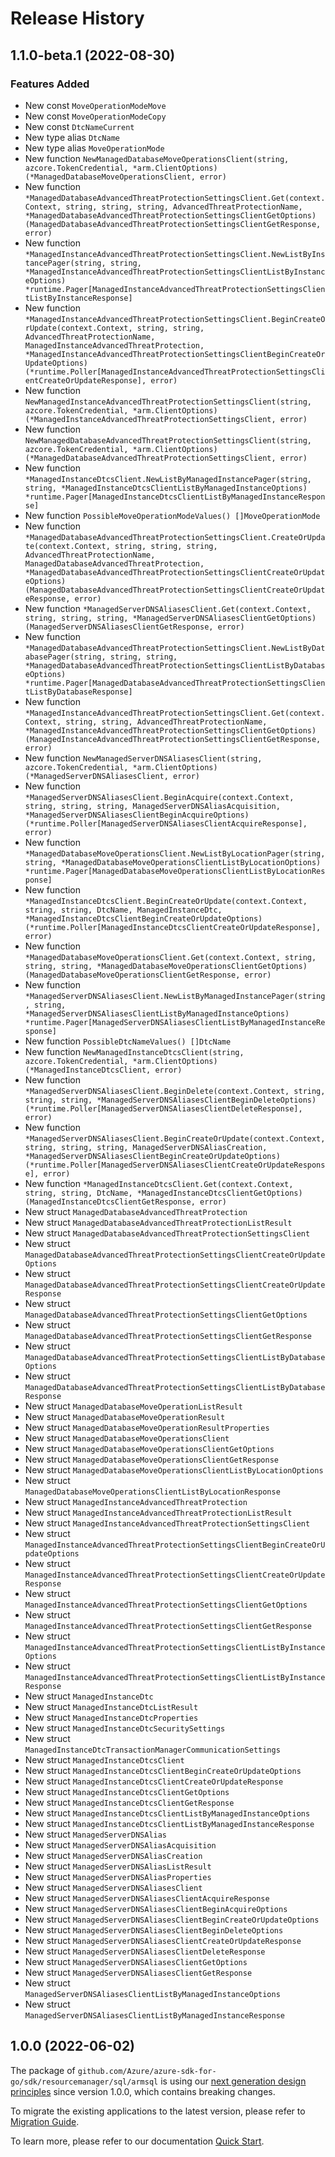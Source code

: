# Release History

## 1.1.0-beta.1 (2022-08-30)
### Features Added

- New const `MoveOperationModeMove`
- New const `MoveOperationModeCopy`
- New const `DtcNameCurrent`
- New type alias `DtcName`
- New type alias `MoveOperationMode`
- New function `NewManagedDatabaseMoveOperationsClient(string, azcore.TokenCredential, *arm.ClientOptions) (*ManagedDatabaseMoveOperationsClient, error)`
- New function `*ManagedDatabaseAdvancedThreatProtectionSettingsClient.Get(context.Context, string, string, string, AdvancedThreatProtectionName, *ManagedDatabaseAdvancedThreatProtectionSettingsClientGetOptions) (ManagedDatabaseAdvancedThreatProtectionSettingsClientGetResponse, error)`
- New function `*ManagedInstanceAdvancedThreatProtectionSettingsClient.NewListByInstancePager(string, string, *ManagedInstanceAdvancedThreatProtectionSettingsClientListByInstanceOptions) *runtime.Pager[ManagedInstanceAdvancedThreatProtectionSettingsClientListByInstanceResponse]`
- New function `*ManagedInstanceAdvancedThreatProtectionSettingsClient.BeginCreateOrUpdate(context.Context, string, string, AdvancedThreatProtectionName, ManagedInstanceAdvancedThreatProtection, *ManagedInstanceAdvancedThreatProtectionSettingsClientBeginCreateOrUpdateOptions) (*runtime.Poller[ManagedInstanceAdvancedThreatProtectionSettingsClientCreateOrUpdateResponse], error)`
- New function `NewManagedInstanceAdvancedThreatProtectionSettingsClient(string, azcore.TokenCredential, *arm.ClientOptions) (*ManagedInstanceAdvancedThreatProtectionSettingsClient, error)`
- New function `NewManagedDatabaseAdvancedThreatProtectionSettingsClient(string, azcore.TokenCredential, *arm.ClientOptions) (*ManagedDatabaseAdvancedThreatProtectionSettingsClient, error)`
- New function `*ManagedInstanceDtcsClient.NewListByManagedInstancePager(string, string, *ManagedInstanceDtcsClientListByManagedInstanceOptions) *runtime.Pager[ManagedInstanceDtcsClientListByManagedInstanceResponse]`
- New function `PossibleMoveOperationModeValues() []MoveOperationMode`
- New function `*ManagedDatabaseAdvancedThreatProtectionSettingsClient.CreateOrUpdate(context.Context, string, string, string, AdvancedThreatProtectionName, ManagedDatabaseAdvancedThreatProtection, *ManagedDatabaseAdvancedThreatProtectionSettingsClientCreateOrUpdateOptions) (ManagedDatabaseAdvancedThreatProtectionSettingsClientCreateOrUpdateResponse, error)`
- New function `*ManagedServerDNSAliasesClient.Get(context.Context, string, string, string, *ManagedServerDNSAliasesClientGetOptions) (ManagedServerDNSAliasesClientGetResponse, error)`
- New function `*ManagedDatabaseAdvancedThreatProtectionSettingsClient.NewListByDatabasePager(string, string, string, *ManagedDatabaseAdvancedThreatProtectionSettingsClientListByDatabaseOptions) *runtime.Pager[ManagedDatabaseAdvancedThreatProtectionSettingsClientListByDatabaseResponse]`
- New function `*ManagedInstanceAdvancedThreatProtectionSettingsClient.Get(context.Context, string, string, AdvancedThreatProtectionName, *ManagedInstanceAdvancedThreatProtectionSettingsClientGetOptions) (ManagedInstanceAdvancedThreatProtectionSettingsClientGetResponse, error)`
- New function `NewManagedServerDNSAliasesClient(string, azcore.TokenCredential, *arm.ClientOptions) (*ManagedServerDNSAliasesClient, error)`
- New function `*ManagedServerDNSAliasesClient.BeginAcquire(context.Context, string, string, string, ManagedServerDNSAliasAcquisition, *ManagedServerDNSAliasesClientBeginAcquireOptions) (*runtime.Poller[ManagedServerDNSAliasesClientAcquireResponse], error)`
- New function `*ManagedDatabaseMoveOperationsClient.NewListByLocationPager(string, string, *ManagedDatabaseMoveOperationsClientListByLocationOptions) *runtime.Pager[ManagedDatabaseMoveOperationsClientListByLocationResponse]`
- New function `*ManagedInstanceDtcsClient.BeginCreateOrUpdate(context.Context, string, string, DtcName, ManagedInstanceDtc, *ManagedInstanceDtcsClientBeginCreateOrUpdateOptions) (*runtime.Poller[ManagedInstanceDtcsClientCreateOrUpdateResponse], error)`
- New function `*ManagedDatabaseMoveOperationsClient.Get(context.Context, string, string, string, *ManagedDatabaseMoveOperationsClientGetOptions) (ManagedDatabaseMoveOperationsClientGetResponse, error)`
- New function `*ManagedServerDNSAliasesClient.NewListByManagedInstancePager(string, string, *ManagedServerDNSAliasesClientListByManagedInstanceOptions) *runtime.Pager[ManagedServerDNSAliasesClientListByManagedInstanceResponse]`
- New function `PossibleDtcNameValues() []DtcName`
- New function `NewManagedInstanceDtcsClient(string, azcore.TokenCredential, *arm.ClientOptions) (*ManagedInstanceDtcsClient, error)`
- New function `*ManagedServerDNSAliasesClient.BeginDelete(context.Context, string, string, string, *ManagedServerDNSAliasesClientBeginDeleteOptions) (*runtime.Poller[ManagedServerDNSAliasesClientDeleteResponse], error)`
- New function `*ManagedServerDNSAliasesClient.BeginCreateOrUpdate(context.Context, string, string, string, ManagedServerDNSAliasCreation, *ManagedServerDNSAliasesClientBeginCreateOrUpdateOptions) (*runtime.Poller[ManagedServerDNSAliasesClientCreateOrUpdateResponse], error)`
- New function `*ManagedInstanceDtcsClient.Get(context.Context, string, string, DtcName, *ManagedInstanceDtcsClientGetOptions) (ManagedInstanceDtcsClientGetResponse, error)`
- New struct `ManagedDatabaseAdvancedThreatProtection`
- New struct `ManagedDatabaseAdvancedThreatProtectionListResult`
- New struct `ManagedDatabaseAdvancedThreatProtectionSettingsClient`
- New struct `ManagedDatabaseAdvancedThreatProtectionSettingsClientCreateOrUpdateOptions`
- New struct `ManagedDatabaseAdvancedThreatProtectionSettingsClientCreateOrUpdateResponse`
- New struct `ManagedDatabaseAdvancedThreatProtectionSettingsClientGetOptions`
- New struct `ManagedDatabaseAdvancedThreatProtectionSettingsClientGetResponse`
- New struct `ManagedDatabaseAdvancedThreatProtectionSettingsClientListByDatabaseOptions`
- New struct `ManagedDatabaseAdvancedThreatProtectionSettingsClientListByDatabaseResponse`
- New struct `ManagedDatabaseMoveOperationListResult`
- New struct `ManagedDatabaseMoveOperationResult`
- New struct `ManagedDatabaseMoveOperationResultProperties`
- New struct `ManagedDatabaseMoveOperationsClient`
- New struct `ManagedDatabaseMoveOperationsClientGetOptions`
- New struct `ManagedDatabaseMoveOperationsClientGetResponse`
- New struct `ManagedDatabaseMoveOperationsClientListByLocationOptions`
- New struct `ManagedDatabaseMoveOperationsClientListByLocationResponse`
- New struct `ManagedInstanceAdvancedThreatProtection`
- New struct `ManagedInstanceAdvancedThreatProtectionListResult`
- New struct `ManagedInstanceAdvancedThreatProtectionSettingsClient`
- New struct `ManagedInstanceAdvancedThreatProtectionSettingsClientBeginCreateOrUpdateOptions`
- New struct `ManagedInstanceAdvancedThreatProtectionSettingsClientCreateOrUpdateResponse`
- New struct `ManagedInstanceAdvancedThreatProtectionSettingsClientGetOptions`
- New struct `ManagedInstanceAdvancedThreatProtectionSettingsClientGetResponse`
- New struct `ManagedInstanceAdvancedThreatProtectionSettingsClientListByInstanceOptions`
- New struct `ManagedInstanceAdvancedThreatProtectionSettingsClientListByInstanceResponse`
- New struct `ManagedInstanceDtc`
- New struct `ManagedInstanceDtcListResult`
- New struct `ManagedInstanceDtcProperties`
- New struct `ManagedInstanceDtcSecuritySettings`
- New struct `ManagedInstanceDtcTransactionManagerCommunicationSettings`
- New struct `ManagedInstanceDtcsClient`
- New struct `ManagedInstanceDtcsClientBeginCreateOrUpdateOptions`
- New struct `ManagedInstanceDtcsClientCreateOrUpdateResponse`
- New struct `ManagedInstanceDtcsClientGetOptions`
- New struct `ManagedInstanceDtcsClientGetResponse`
- New struct `ManagedInstanceDtcsClientListByManagedInstanceOptions`
- New struct `ManagedInstanceDtcsClientListByManagedInstanceResponse`
- New struct `ManagedServerDNSAlias`
- New struct `ManagedServerDNSAliasAcquisition`
- New struct `ManagedServerDNSAliasCreation`
- New struct `ManagedServerDNSAliasListResult`
- New struct `ManagedServerDNSAliasProperties`
- New struct `ManagedServerDNSAliasesClient`
- New struct `ManagedServerDNSAliasesClientAcquireResponse`
- New struct `ManagedServerDNSAliasesClientBeginAcquireOptions`
- New struct `ManagedServerDNSAliasesClientBeginCreateOrUpdateOptions`
- New struct `ManagedServerDNSAliasesClientBeginDeleteOptions`
- New struct `ManagedServerDNSAliasesClientCreateOrUpdateResponse`
- New struct `ManagedServerDNSAliasesClientDeleteResponse`
- New struct `ManagedServerDNSAliasesClientGetOptions`
- New struct `ManagedServerDNSAliasesClientGetResponse`
- New struct `ManagedServerDNSAliasesClientListByManagedInstanceOptions`
- New struct `ManagedServerDNSAliasesClientListByManagedInstanceResponse`


## 1.0.0 (2022-06-02)

The package of `github.com/Azure/azure-sdk-for-go/sdk/resourcemanager/sql/armsql` is using our [next generation design principles](https://azure.github.io/azure-sdk/general_introduction.html) since version 1.0.0, which contains breaking changes.

To migrate the existing applications to the latest version, please refer to [Migration Guide](https://aka.ms/azsdk/go/mgmt/migration).

To learn more, please refer to our documentation [Quick Start](https://aka.ms/azsdk/go/mgmt).